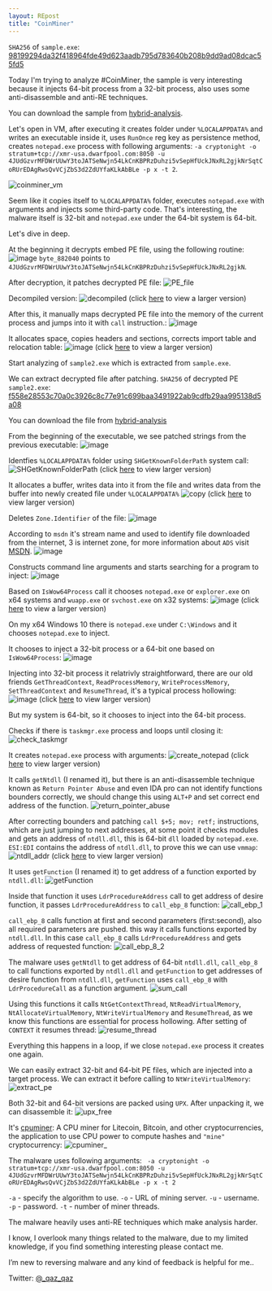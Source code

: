 ```yaml
---
layout: REpost
title: "CoinMiner"
---
```



`SHA256` of `sample.exe`: [98199294da32f418964fde49d623aadb795d783640b208b9dd9ad08dcac55fd5](https://www.virustotal.com/en/file/98199294da32f418964fde49d623aadb795d783640b208b9dd9ad08dcac55fd5/analysis/)

Today I'm trying to analyze #CoinMiner, the sample is very interesting because it injects 64-bit process from a 32-bit process, also uses some anti-disassemble and anti-RE techniques.

You can download the sample from [hybrid-analysis](https://www.hybrid-analysis.com/sample/98199294da32f418964fde49d623aadb795d783640b208b9dd9ad08dcac55fd5).

Let's open in VM, after executing it creates folder under `%LOCALAPPDATA%` and writes an executable inside it, uses `RunOnce` reg key as persistence method, creates `notepad.exe` process with following arguments:
`-a cryptonight -o stratum+tcp://xmr-usa.dwarfpool.com:8050 -u 4JUdGzvrMFDWrUUwY3toJATSeNwjn54LkCnKBPRzDuhzi5vSepHfUckJNxRL2gjkNrSqtCoRUrEDAgRwsQvVCjZbS3d2ZdUYfaKLkAbBLe -p x -t 2`.

![coinminer_vm](https://user-images.githubusercontent.com/16405698/28746533-9a4906e6-749f-11e7-883b-989903a94589.png)

Seem like it copies itself to `%LOCALAPPDATA%` folder, executes `notepad.exe` with arguments and injects some third-party code.
That's interesting, the malware itself is 32-bit and `notepad.exe` under the 64-bit system is 64-bit.

Let's dive in deep.

At the beginning it decrypts embed PE file, using the following routine:
![image](https://user-images.githubusercontent.com/16405698/28746642-f4ab3c8e-74a0-11e7-83dc-29a3e03e5c0a.png)
`byte_882040` points to `4JUdGzvrMFDWrUUwY3toJATSeNwjn54LkCnKBPRzDuhzi5vSepHfUckJNxRL2gjkN`.

After decryption, it patches decrypted PE file:
![PE_file](https://user-images.githubusercontent.com/16405698/28746719-aac30484-74a1-11e7-836b-6f17f393a948.png)

Decompiled version:
![decompiled](https://user-images.githubusercontent.com/16405698/28746728-ecd21bc6-74a1-11e7-8456-0a1e262d215b.png)
(click [here](https://user-images.githubusercontent.com/16405698/28746728-ecd21bc6-74a1-11e7-8456-0a1e262d215b.png) to view a larger version)

After this, it manually maps decrypted PE file into the memory of the current process and jumps into it with `call` instruction.:
![image](https://user-images.githubusercontent.com/16405698/28746808-57c660ea-74a2-11e7-9e5d-a9c3804a7a92.png)

It allocates space, copies headers and sections, corrects import table and relocation table:
![image](https://user-images.githubusercontent.com/16405698/28746818-b3762286-74a2-11e7-9d24-03081bcdfde0.png)
(click [here](https://user-images.githubusercontent.com/16405698/28746818-b3762286-74a2-11e7-9d24-03081bcdfde0.png) to view a larger version)

Start analyzing of `sample2.exe` which is extracted from `sample.exe`.

We can extract decrypted file after patching.
`SHA256` of decrypted PE `sample2.exe`: [f558e28553c70a0c3926c8c77e91c699baa3491922ab9cdfb29aa995138d5a08 ](https://www.virustotal.com/en/file/f558e28553c70a0c3926c8c77e91c699baa3491922ab9cdfb29aa995138d5a08/analysis/1501348947/)

You can download the file from [hybrid-analysis](https://www.hybrid-analysis.com/sample/f558e28553c70a0c3926c8c77e91c699baa3491922ab9cdfb29aa995138d5a08?environmentId=100)

From the beginning of the executable, we see patched strings from the previous executable:
![image](https://user-images.githubusercontent.com/16405698/28746897-7929be9c-74a4-11e7-8234-8313b36e0f4b.png)


Identfies `%LOCALAPPDATA%` folder using `SHGetKnownFolderPath` system call:
![SHGetKnownFolderPath](https://user-images.githubusercontent.com/16405698/28746973-dff3b000-74a5-11e7-8ef6-892a16762eaa.png)
(click [here](https://user-images.githubusercontent.com/16405698/28746973-dff3b000-74a5-11e7-8ef6-892a16762eaa.png) to view larger version)


It allocates a buffer, writes data into it from the file and writes data from the buffer into newly created file under `%LOCALAPPDATA%`
![copy](https://user-images.githubusercontent.com/16405698/28747126-b60ff926-74a8-11e7-852e-3591e223d1e5.png)
(click [here](https://user-images.githubusercontent.com/16405698/28746973-dff3b000-74a5-11e7-8ef6-892a16762eaa.png) to view larger version)

Deletes `Zone.Identifier` of the file:
![image](https://user-images.githubusercontent.com/16405698/28747180-f99b33a8-74a9-11e7-8c8e-78d66c1ce5cc.png)

According to `msdn` it's stream name and used to identify file downloaded from the internet, 3 is internet zone, for more information about `ADS` visit [MSDN](https://blogs.technet.microsoft.com/askcore/2013/03/24/alternate-data-streams-in-ntfs/).
![image](https://user-images.githubusercontent.com/16405698/28747197-60257322-74aa-11e7-84b7-e8669da04d28.png)

Constructs command line arguments and starts searching for a program to inject:
![image](https://user-images.githubusercontent.com/16405698/28747235-39162dde-74ab-11e7-94b6-1edab3091ecc.png)

Based on `IsWow64Process` call it chooses `notepad.exe` or `explorer.exe` on x64 systems and `wuapp.exe` or `svchost.exe` on x32 systems:
![image](https://user-images.githubusercontent.com/16405698/28747263-b3b36a70-74ab-11e7-83f9-98e579b2e68f.png)
(click [here](https://user-images.githubusercontent.com/16405698/28747263-b3b36a70-74ab-11e7-83f9-98e579b2e68f.png) to view a larger version)


On my x64 Windows 10 there is `notepad.exe` under `C:\Windows` and it chooses `notepad.exe` to inject.

It chooses to inject a 32-bit process or a 64-bit one based on `IsWow64Process`:
![image](https://user-images.githubusercontent.com/10502637/28747336-5241e634-74ad-11e7-80a5-e92f52754741.png)

Injecting into 32-bit process it relatrivly straightforward, there are our old friends `GetThreadContext`, `ReadProcessMemory`, `WriteProcessMemory`, `SetThreadContext` and `ResumeThread`, it's a typical process hollowing:
![image](https://user-images.githubusercontent.com/16405698/28747348-a0517c9a-74ad-11e7-8977-3e29e0552604.png)
(click [here](https://user-images.githubusercontent.com/16405698/28747348-a0517c9a-74ad-11e7-8977-3e29e0552604.png) to view larger version)

But my system is 64-bit, so it chooses to inject into the 64-bit process.

Checks if there is `taskmgr.exe` process and loops until closing it:
![check_taskmgr](https://user-images.githubusercontent.com/16405698/28751058-8eca4af4-750e-11e7-864d-6158d303ffcc.PNG)

It creates `notepad.exe` process with arguments:
![create_notepad](https://user-images.githubusercontent.com/16405698/28751060-8ed89ec4-750e-11e7-9240-2baed54991db.PNG)
(click [here](https://user-images.githubusercontent.com/16405698/28751060-8ed89ec4-750e-11e7-9240-2baed54991db.PNG) to view larger version)

It calls `getNtdll` (I renamed it), but there is an anti-disassemble technique known as `Return Pointer Abuse` and even IDA pro can not identify functions bounders correctly, we should change this using `ALT+P` and set correct end address of the function.
![return_pointer_abuse](https://user-images.githubusercontent.com/16405698/28751067-8f052070-750e-11e7-9bc8-2d77785fa6e3.PNG)

After correcting bounders and patching `call $+5; mov; retf;` instructions,  which are just jumping to next addresses, at some point it checks modules and gets an address of `ntdll.dll`, this is 64-bit `dll` loaded by `notepad.exe`.
`ESI:EDI` contains the address of `ntdll.dll`, to prove this we can use `vmmap`:
![ntdll_addr](https://user-images.githubusercontent.com/16405698/28751064-8ef73d8e-750e-11e7-9c8a-97ef861b74cd.PNG)
(click [here](https://user-images.githubusercontent.com/16405698/28751064-8ef73d8e-750e-11e7-9c8a-97ef861b74cd.PNG) to view larger version)

It uses `getFunction` (I renamed it) to get address of a function exported by `ntdll.dll`:
![getFunction](https://user-images.githubusercontent.com/16405698/28751062-8edb586c-750e-11e7-9791-9a2cd0b10661.PNG)

Inside that function it uses `LdrProcedureAddress` call to get address of desire function, it passes `LdrProcedureAddress` to `call_ebp_8` function:
![call_ebp_1](https://user-images.githubusercontent.com/16405698/28751014-ec8d3a08-750d-11e7-881a-3eded59df689.PNG)

`call_ebp_8` calls function at first and second parameters (first:second), also all required parameters are pushed. this way it calls functions exported by `ntdll.dll`.
In this case `call_ebp_8` calls `LdrProcedureAddress` and gets address of requested function:
![call_ebp_8_2](https://user-images.githubusercontent.com/16405698/28751057-8ec37990-750e-11e7-83ff-1fe19022c90e.PNG)

The malware uses `getNtdll` to get address of 64-bit `ntdll.dll`, `call_ebp_8` to call functions exported by `ntdll.dll` and `getFunction` to get addresses of desire function from `ntdll.dll`, `getFunction` uses `call_ebp_8` with `LdrProcedureCall` as a function argument.
![sum_call](https://user-images.githubusercontent.com/16405698/28751068-8f0a3d1c-750e-11e7-9722-5ec8235ef8d1.PNG)

Using this functions it calls `NtGetContextThread`, `NtReadVirtualMemory`, `NtAllocateVirtualMemory`, `NtWriteVirtualMemory` and `ResumeThread`, as we know this functions are essential for process hollowing.
After setting of `CONTEXT` it resumes thread:
![resume_thread](https://user-images.githubusercontent.com/16405698/28751066-8f049c04-750e-11e7-8dec-bb6fdeb69e7a.PNG)

Everything this happens in a loop, if we close `notepad.exe` process it creates one again.

We can easily extract 32-bit and 64-bit PE files, which are injected into a target process.
We can extract it before calling to `NtWriteVirtualMemory`:
![extract_pe](https://user-images.githubusercontent.com/16405698/28751061-8ed8f4f0-750e-11e7-8f80-4ecafff306eb.PNG)

Both 32-bit and 64-bit versions are packed using `UPX`.
After unpacking it, we can disassemble it:
![upx_free](https://user-images.githubusercontent.com/16405698/28751069-8f1892c2-750e-11e7-8aa6-d96c9819acdf.PNG)

It's [cpuminer](https://github.com/pooler/cpuminer): A CPU miner for Litecoin, Bitcoin, and other cryptocurrencies, the application to use CPU power to compute hashes and `"mine"` cryptocurrency:
![cpuminer_](https://user-images.githubusercontent.com/16405698/28751059-8ece225a-750e-11e7-87cf-d3934ec9ef54.PNG)

The malware uses following arguments: ` -a cryptonight -o stratum+tcp://xmr-usa.dwarfpool.com:8050 -u 4JUdGzvrMFDWrUUwY3toJATSeNwjn54LkCnKBPRzDuhzi5vSepHfUckJNxRL2gjkNrSqtCoRUrEDAgRwsQvVCjZbS3d2ZdUYfaKLkAbBLe -p x -t 2`

`-a` - specify the algorithm to use.
`-o` - URL of mining server.
`-u` - username.
`-p` - password.
`-t` - number of miner threads.


The malware heavily uses anti-RE techniques which make analysis harder.

I know, I overlook many things related to the malware, due to my limited knowledge, if you find something interesting please contact me.

I’m new to reversing malware and any kind of feedback is helpful for me..

Twitter: [@_qaz_qaz](https://twitter.com/_qaz_qaz)
